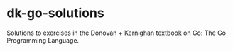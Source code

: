 # dk-go-solutions
Solutions to exercises in the Donovan + Kernighan textbook on Go: The Go Programming Language.
